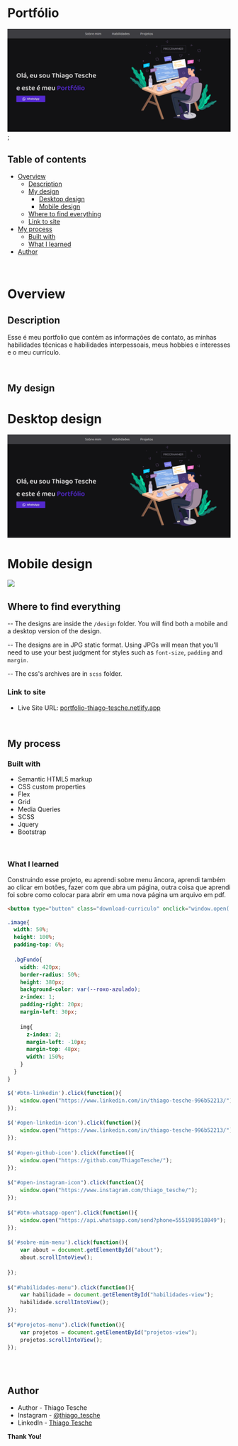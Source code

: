 # Portfólio

![design do portfolio no desktop](./assets/design/desktop-design.png);

## Table of contents

- [Overview](#overview)
  - [Description](#description)
  - [My design](#my-design)
    - [Desktop design](#desktop-desing)
    - [Mobile design](#mobile-design)
  - [Where to find everything](#where-to-find-everything)
  - [Link to site](#link-to-site)
- [My process](#my-process)
  - [Built with](#built-with)
  - [What I learned](#what-i-learned)
- [Author](#author)

<br>

# Overview

## Description

Esse é meu portfolio que contém as informações de contato, as minhas habilidades técnicas e habilidades interpessoais, meus hobbies e interesses e o meu currículo.  

<br>

## My design

# Desktop design

![](./assets/design/desktop-design.png)

# Mobile design

![](./design/my-design-mobile.jpg)

## Where to find everything

-- The designs are inside the `/design` folder. You will find both a mobile and a desktop version of the design. 

-- The designs are in JPG static format. Using JPGs will mean that you'll need to use your best judgment for styles such as `font-size`, `padding` and `margin`. 

-- The css's archives are in `scss` folder.

### Link to site

- Live Site URL: [portfolio-thiago-tesche.netlify.app](https://portfolio-thiago-tesche.netlify.app/)

<br>

## My process

### Built with

- Semantic HTML5 markup
- CSS custom properties
- Flex
- Grid
- Media Queries
- SCSS
- Jquery
- Bootstrap

<br>

### What I learned

Construindo esse projeto, eu aprendi sobre menu âncora, aprendi também ao clicar em botões, fazer com que abra um página, outra coisa que aprendi foi sobre como colocar para abrir em uma nova página um arquivo em pdf.   
```HTML
<button type="button" class="download-curriculo" onclick="window.open('assets/Curriculo.pdf')"><img src="https://img.icons8.com/ios/50/000000/download-from-cloud--v1.png"/>Curriculum</button>
```
```css
.image{
  width: 50%;
  height: 100%;
  padding-top: 6%;

  .bgFundo{
    width: 420px;
    border-radius: 50%;
    height: 380px;
    background-color: var(--roxo-azulado);
    z-index: 1;
    padding-right: 20px;
    margin-left: 30px;
      
    img{
      z-index: 2;
      margin-left: -10px;
      margin-top: 48px;
      width: 150%;
    }
  }  
}
```
```javascript
$('#btn-linkedin').click(function(){
    window.open("https://www.linkedin.com/in/thiago-tesche-996b52213/");
});

$('#open-linkedin-icon').click(function(){
    window.open("https://www.linkedin.com/in/thiago-tesche-996b52213/");
});

$('#open-github-icon').click(function(){
    window.open("https://github.com/ThiagoTesche/");
});

$("#open-instagram-icon").click(function(){
    window.open("https://www.instagram.com/thiago_tesche/");
});

$("#btn-whatsapp-open").click(function(){
    window.open("https://api.whatsapp.com/send?phone=5551989518849");
});

$('#sobre-mim-menu').click(function(){
    var about = document.getElementById("about");
    about.scrollIntoView();

});

$("#habilidades-menu").click(function(){
    var habilidade = document.getElementById("habilidades-view");
    habilidade.scrollIntoView();
});

$("#projetos-menu").click(function(){
    var projetos = document.getElementById("projetos-view");
    projetos.scrollIntoView();
});
```

<br>

<br>

## Author

- Author - Thiago Tesche
- Instagram - [@thiago_tesche](https://www.instagram.com/thiago_tesche/)
- LinkedIn - [Thiago Tesche](https://www.linkedin.com/in/thiago-tesche-996b52213/)


<strong>Thank You!</strong>